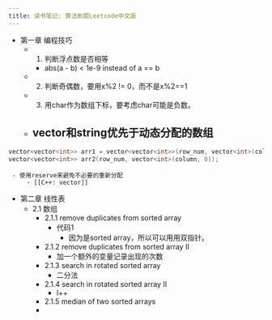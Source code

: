 ```yaml
---
title: 读书笔记: 算法刷题Leetcode中文版
---
```

- 第一章 编程技巧
	 - 1. 判断浮点数是否相等
		 - abs(a - b) < 1e-9 instead of a == b
	 - 2. 判断奇偶数，要用x%2 != 0，而不是x%2==1
	 - 3. 用char作为数组下标，要考虑char可能是负数。
	 - vector和string优先于动态分配的数组
		 - 
```c++
vector<vector<int>> arr1 = vector<vector<int>>(row_num, vector<int>(column, 0));
vector<vector<int>> arr2(row_num, vector<int>(column, 0));
```
	 - 使用reserve来避免不必要的重新分配
		 - [[C++: vector]]
- 第二章 线性表
	 - 2.1 数组
		 - 2.1.1 remove duplicates from sorted array
			 - 代码1
				 - 因为是sorted array，所以可以用用双指针。
		 - 2.1.2 remove duplicates from sorted array II
			 - 加一个额外的变量记录出现的次数
		 - 2.1.3 search in rotated sorted array
			 - 二分法
		 - 2.1.4 search in rotated sorted array II
			 - l++
		 - 2.1.5 median of two sorted arrays
		 -